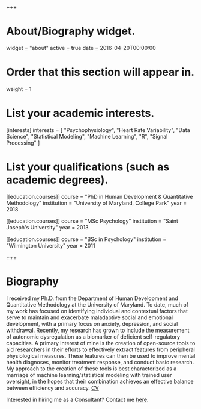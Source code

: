 +++
# About/Biography widget.
widget = "about"
active = true
date = 2016-04-20T00:00:00

# Order that this section will appear in.
weight = 1

# List your academic interests.
[interests]
  interests = [
    "Psychophysiology",
    "Heart Rate Variability",
    "Data Science",
    "Statistical Modeling", 
    "Machine Learning",
    "R", 
    "Signal Processing"
  ]

# List your qualifications (such as academic degrees).
[[education.courses]]
  course = "PhD in Human Development & Quantitative Methodology"
  institution = "University of Maryland, College Park"
  year = 2018

[[education.courses]]
  course = "MSc Psychology"
  institution = "Saint Joseph's University"
  year = 2013

[[education.courses]]
  course = "BSc in Psychology"
  institution = "Wilmington University"
  year = 2011
 
+++

# Biography

I received my Ph.D. from the Department of Human Development and Quantitative Methodology at the University of Maryland. To date, much of my work has focused on identifying individual and contextual factors that serve to maintain and exacerbate maladaptive social and emotional development, with a primary focus on anxiety, depression, and social withdrawal. Recently, my research has grown to include the measurement of autonomic dysregulation as a biomarker of deficient self-regulatory capacities. A primary interest of mine is the creation of open-source tools to aid researchers in their efforts to effectively extract features from peripheral physiological measures. These features can then be used to improve mental health diagnoses, monitor treatment response, and conduct basic research. My approach to the creation of these tools is best characterized as a marriage of machine learning/statistical modeling with trained user oversight, in the hopes that their combination achieves an effective balance between efficiency and accuracy. [CV](https://mgb-research.netlify.com/pdf/barstead_cv.pdf)

Interested in hiring me as a Consultant? Contact me [here](https://www.wyzant.com/Tutors/the_versatile_tutor).